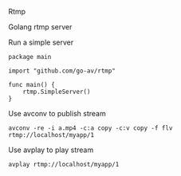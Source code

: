 Rtmp

Golang rtmp server

Run a simple server 

	package main

	import "github.com/go-av/rtmp"

	func main() {
		rtmp.SimpleServer()
	}

Use avconv to publish stream
	
	avconv -re -i a.mp4 -c:a copy -c:v copy -f flv rtmp://localhost/myapp/1

Use avplay to play stream

	avplay rtmp://localhost/myapp/1

